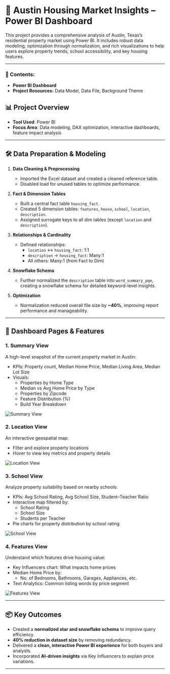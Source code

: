 # 🏡 Austin Housing Market Insights – Power BI Dashboard

This project provides a comprehensive analysis of Austin, Texas’s residential property market using Power BI. It includes robust data modeling, optimization through normalization, and rich visualizations to help users explore property trends, school accessibility, and key housing features.

---

### 📑 Contents:
- **Power BI Dashboard**
- **Project Resources:** Data Model, Data File, Background Theme

## 📊 Project Overview

- **Tool Used**: Power BI  
- **Focus Area**: Data modeling, DAX optimization, interactive dashboards, feature impact analysis

---

## 🛠️ Data Preparation & Modeling

1. **Data Cleaning & Preprocessing**
   - Imported the Excel dataset and created a cleaned reference table.
   - Disabled load for unused tables to optimize performance.

2. **Fact & Dimension Tables**
   - Built a central fact table `housing_fact`.
   - Created 5 dimension tables: `features`, `house`, `school`, `location`, `description`.
   - Assigned surrogate keys to all dim tables (except `location` and `description`).

3. **Relationships & Cardinality**
   - Defined relationships:
     - `location` ↔ `housing_fact`: 1:1
     - `description` → `housing_fact`: Many:1
     - All others: Many:1 (from Fact to Dim)

4. **Snowflake Schema**
   - Further normalized the `description` table into `word_summary_pqe`, creating a snowflake schema for detailed keyword-level insights.

5. **Optimization**
   - Normalization reduced overall file size by **~40%**, improving report performance and manageability.

---

## 📍 Dashboard Pages & Features

### 1. **Summary View**
A high-level snapshot of the current property market in Austin:
- KPIs: Property count, Median Home Price, Median Living Area, Median Lot Size
- Visuals:
  - Properties by Home Type
  - Median vs Avg Home Price by Type
  - Properties by Zipcode
  - Feature Distribution (%)
  - Build Year Breakdown
 
![Summary View]([https://github.com/yasharora57/DA2_Advanced_Project-Austin-Property-Market-Insights-Dashboard-using-PowerBI/blob/ae1cbed25dd467c5124986b600243971beaae230/Project%20Resources/Report%20Views/View%201_Summary.png])


### 2. **Location View**
An interactive geospatial map:
- Filter and explore property locations
- Hover to view key metrics and property details

![Location View]([https://github.com/yasharora57/DA2_Advanced_Project-Austin-Property-Market-Insights-Dashboard-using-PowerBI/blob/ae1cbed25dd467c5124986b600243971beaae230/Project%20Resources/Report%20Views/View%202_Location.png])

### 3. **School View**
Analyze property suitability based on nearby schools:
- KPIs: Avg School Rating, Avg School Size, Student–Teacher Ratio
- Interactive map filtered by:
  - School Rating
  - School Size
  - Students per Teacher
- Pie charts for property distribution by school rating

![School View]([https://github.com/yasharora57/DA2_Advanced_Project-Austin-Property-Market-Insights-Dashboard-using-PowerBI/blob/ae1cbed25dd467c5124986b600243971beaae230/Project%20Resources/Report%20Views/View%203_Schools.png])

### 4. **Features View**
Understand which features drive housing value:
- Key Influencers chart: What impacts home prices
- Median Home Price by:
  - No. of Bedrooms, Bathrooms, Garages, Appliances, etc.
- Text Analytics: Common listing words by price segment

![Features View]([https://github.com/yasharora57/DA2_Advanced_Project-Austin-Property-Market-Insights-Dashboard-using-PowerBI/blob/ae1cbed25dd467c5124986b600243971beaae230/Project%20Resources/Report%20Views/View%204_Features.png])

---

## 📦 Key Outcomes

- Created a **normalized star and snowflake schema** to improve query efficiency.
- **40% reduction in dataset size** by removing redundancy.
- Delivered a **clean, interactive Power BI experience** for both buyers and analysts.
- Incorporated **AI-driven insights** via Key Influencers to explain price variations.

---
